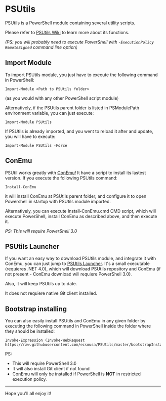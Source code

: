 # PSUtils

PSUtils is a PowerShell module containing several utility scripts.

Please refer to [PSUtils Wiki](https://github.com/ecsousa/PSUtils/wiki)
to learn more about its functions.

_(PS: you will probably need to execute PowerShell with `-ExecutionPolicy RemoteSigned`
command line option)_

## Import Module

To import PSUtils module, you just have to execute the following
command in PowerShell:

    Import-Module <Path to PSUtils folder>

(as you would with any other PowerShell script module)

Alternatively, if the PSUtils parent folder is listed
in PSModulePath environment variable, you can just execute:

    Import-Module PSUtils

If PSUtils is already imported, and you went to reload it after and
update, you will have to execute:

    Import-Module PSUtils -Force

## ConEmu

PSUtil works greatly with [ConEmu](https://code.google.com/p/conemu-maximus5/)!
It have a script to install its lastest version. If you execute the
following PSUtils command:

    Install-ConEmu

it will install ConEmu at PSUtils parent folder, and configure it to open
Powershell in startup with PSUtils module imported.

Alternatively, you can execute Install-ConEmu.cmd CMD script, which will execute
PowerShell, install ConEmu as described above, and then execute it.

*PS: This will require PowerShell 3.0*

## PSUtils Launcher

If you want an easy way to download PSUtils module, and integrate it with ConEmu, you can just jump
to [PSUtils Launcher](https://github.com/ecsousa/PSUtilsLauncher/releases/latest). It's a small
executable (requieres .NET 4.0), which will download PSUtils repository and ConEmu (if not present - ConEmu
download will requiere PowerShell 3.0).

Also, it will keep PSUtils up to date.

It does not requiere native Git client installed.

## Bootstrap installing

You can also easily install PSUtils and ConEmu in any given folder by executing the following
command in PowerShell inside the folder where they should be installed:

    Invoke-Expression (Invoke-WebRequest https://raw.githubusercontent.com/ecsousa/PSUtils/master/bootstrapInstall.ps1).Content

PS:

* This will require PowerShell 3.0
* It will also install Git client if not found
* ConEmu will only be installed if PowerShell is **NOT** in restricted execution policy.
 
---

Hope you'll all enjoy it!
